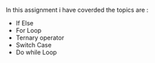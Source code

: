 In this assignment i have coverded the topics are :
- If Else
- For Loop
- Ternary operator
- Switch Case
- Do while Loop
